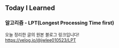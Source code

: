 ## Today I Learned
### 알고리즘 - LPT(Longest Processing Time first)

오늘 정리한 글의 원본 블로그 링크입니다!   
https://velog.io/@jwlee010523/LPT
